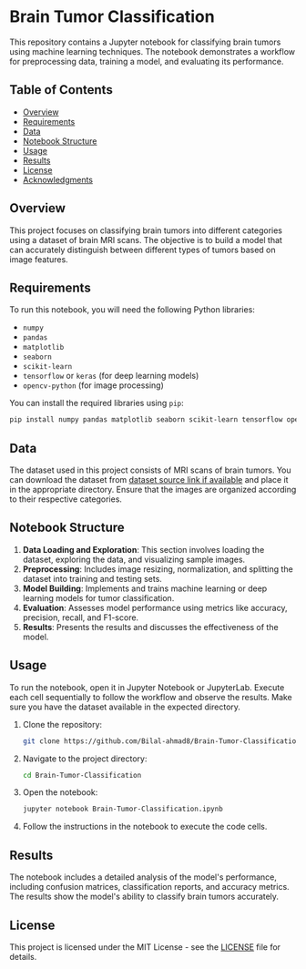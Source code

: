 # Brain Tumor Classification

This repository contains a Jupyter notebook for classifying brain tumors using machine learning techniques. The notebook demonstrates a workflow for preprocessing data, training a model, and evaluating its performance.

## Table of Contents

- [Overview](#overview)
- [Requirements](#requirements)
- [Data](#data)
- [Notebook Structure](#notebook-structure)
- [Usage](#usage)
- [Results](#results)
- [License](#license)
- [Acknowledgments](#acknowledgments)

## Overview

This project focuses on classifying brain tumors into different categories using a dataset of brain MRI scans. The objective is to build a model that can accurately distinguish between different types of tumors based on image features.

## Requirements

To run this notebook, you will need the following Python libraries:

- `numpy`
- `pandas`
- `matplotlib`
- `seaborn`
- `scikit-learn`
- `tensorflow` or `keras` (for deep learning models)
- `opencv-python` (for image processing)

You can install the required libraries using `pip`:

```bash
pip install numpy pandas matplotlib seaborn scikit-learn tensorflow opencv-python 
```

## Data

The dataset used in this project consists of MRI scans of brain tumors. You can download the dataset from [dataset source link if available](https://www.kaggle.com/datasets/sartajbhuvaji/brain-tumor-classification-mri) and place it in the appropriate directory. Ensure that the images are organized according to their respective categories.

## Notebook Structure

1. **Data Loading and Exploration**: This section involves loading the dataset, exploring the data, and visualizing sample images.
2. **Preprocessing**: Includes image resizing, normalization, and splitting the dataset into training and testing sets.
3. **Model Building**: Implements and trains machine learning or deep learning models for tumor classification.
4. **Evaluation**: Assesses model performance using metrics like accuracy, precision, recall, and F1-score.
5. **Results**: Presents the results and discusses the effectiveness of the model.

## Usage

To run the notebook, open it in Jupyter Notebook or JupyterLab. Execute each cell sequentially to follow the workflow and observe the results. Make sure you have the dataset available in the expected directory.

1. Clone the repository:

   ```bash
   git clone https://github.com/Bilal-ahmad8/Brain-Tumor-Classification.git
   ```

2. Navigate to the project directory:

   ```bash
   cd Brain-Tumor-Classification
   ```

3. Open the notebook:

   ```bash
   jupyter notebook Brain-Tumor-Classification.ipynb
   ```

4. Follow the instructions in the notebook to execute the code cells.

## Results

The notebook includes a detailed analysis of the model's performance, including confusion matrices, classification reports, and accuracy metrics. The results show the model's ability to classify brain tumors accurately.

## License

This project is licensed under the MIT License - see the [LICENSE](LICENSE) file for details.
